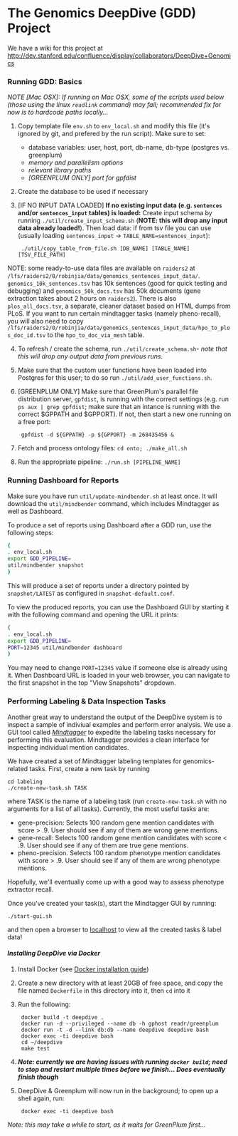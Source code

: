 # The Genomics DeepDive (GDD) Project

We have a wiki for this project at
<http://dev.stanford.edu/confluence/display/collaborators/DeepDive+Genomics>

### Running GDD: Basics

*NOTE [Mac OSX]: If running on Mac OSX, some of the scripts used below (those using the linux `readlink` command) may fail; recommended fix for now is to hardcode paths locally...*

1. Copy template file `env.sh` to `env_local.sh` and modify this file (it's ignored by git, and prefered by the run script).  Make sure to set:
	* database variables: user, host, port, db-name, db-type (postgres vs. greenplum)
	* _memory and parallelism options_
	* _relevant library paths_
	* _[GREENPLUM ONLY] port for gpfdist_

2. Create the database to be used if necessary

3. [IF NO INPUT DATA LOADED] **If no existing input data (e.g. `sentences` and/or `sentences_input` tables) is loaded:** Create input schema by running `./util/create_input_schema.sh` (**NOTE: this will drop any input data already loaded!**).  Then load data: if from tsv file you can use (usually loading `sentences_input` -> `TABLE_NAME=sentences_input`):

		./util/copy_table_from_file.sh [DB_NAME] [TABLE_NAME] [TSV_FILE_PATH]

  NOTE: some ready-to-use data files are available on `raiders2` at `/lfs/raiders2/0/robinjia/data/genomics_sentences_input_data/`.
`genomics_10k_sentences.tsv` has 10k sentences (good for quick testing and debugging) and `genomics_50k_docs.tsv` has 50k documents 
(gene extraction takes about 2 hours on `raiders2`).
There is also `plos_all_docs.tsv`, a separate, cleaner dataset based on HTML dumps from PLoS.
If you want to run certain mindtagger tasks (namely pheno-recall),
you will also need to copy 
`/lfs/raiders2/0/robinjia/data/genomics_sentences_input_data/hpo_to_plos_doc_id.tsv`
to the `hpo_to_doc_via_mesh` table.

4. To refresh / create the schema, run `./util/create_schema.sh`- *note that this will drop any output data from previous runs*.

5. Make sure that the custom user functions have been loaded into Postgres for this user; to do so run `./util/add_user_functions.sh`.

6. [GREENPLUM ONLY] Make sure that GreenPlum's parallel file distribution server, `gpfdist`, is running with the correct settings (e.g. run `ps aux | grep gpfdist`; make sure that an intance is running with the correct $GPPATH and $GPPORT).  If not, then start a new one running on a free port:

		gpfdist -d ${GPPATH} -p ${GPPORT} -m 268435456 &

7. Fetch and process ontology files: `cd onto; ./make_all.sh`

8. Run the appropriate pipeline: `./run.sh [PIPELINE_NAME]`

### Running Dashboard for Reports

Make sure you have run `util/update-mindbender.sh` at least once.
It will download the `util/mindbender` command, which includes Mindtagger as well as Dashboard.

To produce a set of reports using Dashboard after a GDD run, use the following steps:
```bash
(
. env_local.sh
export GDD_PIPELINE=
util/mindbender snapshot
)
```
This will produce a set of reports under a directory pointed by `snapshot/LATEST` as configured in `snapshot-default.conf`.

To view the produced reports, you can use the Dashboard GUI by starting it with the following command and opening the URL it prints:
```bash
(
. env_local.sh
export GDD_PIPELINE=
PORT=12345 util/mindbender dashboard
)
```
You may need to change `PORT=12345` value if someone else is already using it.
When Dashboard URL is loaded in your web browser, you can navigate to the first snapshot in the top "View Snapshots" dropdown.


### Performing Labeling & Data Inspection Tasks
Another great way to understand the output of the DeepDive system is to inspect a sample of indiviual examples and perform error analysis.
We use a GUI tool called [*Mindtagger*][mindtagger] to expedite the labeling tasks necessary for performing this evaluation.
Mindtagger provides a clean interface for inspecting individual mention candidates.

We have created a set of Mindtagger labeling templates for genomics-related tasks.  First, create a new task by running

	cd labeling
	./create-new-task.sh TASK

where TASK is the name of a labeling task (run `create-new-task.sh` with no arguments for a list of all tasks).
Currently, the most useful tasks are:

* gene-precision: Selects 100 random gene mention candidates with score > .9.  User should see if any of them are wrong gene mentions.
* gene-recall: Selects 100 random gene mention candidates with score < .9.  User should see if any of them are true gene mentions.
* pheno-precision.  Selects 100 random phenotype mention candidates with score > .9.  User should see if any of them are wrong phenotype mentions.

Hopefully, we'll eventually come up with a good way to assess phenotype extractor recall.

Once you've created your task(s), start the Mindtagger GUI by running:

	./start-gui.sh

and then open a browser to [localhost][localhost] to view all the created tasks & label data!



#### *Installing DeepDive via Docker*

1. Install Docker (see [Docker installation guide][docker-install])
2. Create a new directory with at least 20GB of free space, and copy the file named `Dockerfile` in this directory into it, then `cd` into it
3. Run the following:
		
		docker build -t deepdive . 
		docker run -d --privileged --name db -h gphost readr/greenplum
		docker run -t -d --link db:db --name deepdive deepdive bash
		docker exec -ti deepdive bash
		cd ~/deepdive
		make test

4. ***Note: currently we are having issues with running `docker build`; need to stop and restart multiple times before we finish... Does eventually finish though***
5. DeepDive & Greenplum will now run in the background; to open up a shell again, run:

		docker exec -ti deepdive bash
		
  *Note: this may take a while to start, as it waits for GreenPlum first...*


[deepdiverepo]: https://github.com/hazyresearch/deepdive
[deepdivedocs]: http://deepdive.stanford.edu/index.html#documentation
[mindtagger]: https://github.com/netj/mindbender
[braindump]: https://github.com/zifeishan/braindump
[postgres-pg-static]: https://github.com/postgres/postgres/blob/master/src/include/catalog/pg_statistic.h
[localhost]: http://localhost:8000
[docker-install]: https://docs.docker.com/installation/#installation
[dockerfile-1]: https://gist.github.com/adamwgoldberg/7075b2237f819483a067
[dd-extractors]: http://deepdive.stanford.edu/doc/basics/extractors.html
